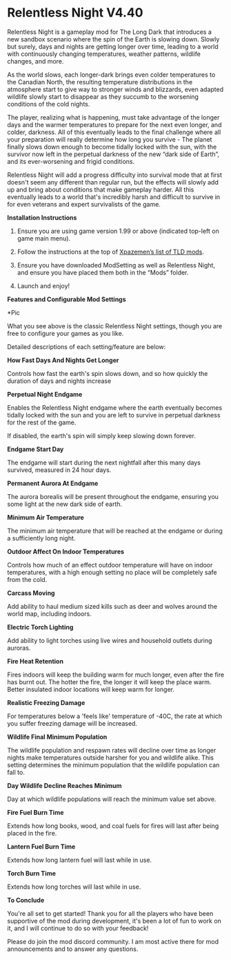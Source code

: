 # Relentless Night V4.40

Relentless Night is a gameplay mod for The Long Dark that introduces a new sandbox scenario where the spin of the Earth is slowing down. Slowly but surely, days and nights are getting longer over time, leading to a world with continuously changing temperatures, weather patterns, wildlife changes, and more.

As the world slows, each longer-dark brings even colder temperatures to the Canadian North, the resulting temperature distributions in the atmosphere start to give way to stronger winds and blizzards, even adapted wildlife slowly start to disappear as they succumb to the worsening conditions of the cold nights.

The player, realizing what is happening, must take advantage of the longer days and the warmer temperatures to prepare for the next even longer, and colder, darkness. All of this eventually leads to the final challenge where all your preparation will really determine how long you survive - The planet finally slows down enough to become tidally locked with the sun, with the survivor now left in the perpetual darkness of the new “dark side of Earth”, and its ever-worsening and frigid conditions.

Relentless Night will add a progress difficulty into survival mode that at first doesn't seem any different than regular run, but the effects will slowly add up and bring about conditions that make gameplay harder. All this eventually leads to a world that's incredibly harsh and difficult to survive in for even veterans and expert survivalists of the game.

**Installation Instructions**

1. Ensure you are using game version 1.99 or above (indicated top-left on game main menu).

2. Follow the instructions at the top of [Xpazemen’s list of TLD mods](http://xpazeman.com/tld-mod-list/).

3. Ensure you have downloaded ModSetting as well as Relentless Night, and ensure you have placed them both in the “Mods” folder.

4. Launch and enjoy!

**Features and Configurable Mod Settings**

*Pic

What you see above is the classic Relentless Night settings, though you are free to configure your games as you like. 

Detailed descriptions of each setting/feature are below:

**How Fast Days And Nights Get Longer**

Controls how fast the earth's spin slows down, and so how quickly the duration of days and nights increase

**Perpetual Night Endgame**

Enables the Relentless Night endgame where the earth eventually becomes tidally locked with the sun and you are left to survive in perpetual darkness for the rest of the game.

If disabled, the earth's spin will simply keep slowing down forever.

**Endgame Start Day**

The endgame will start during the next nightfall after this many days survived, measured in 24 hour days.

**Permanent Aurora At Endgame**

The aurora borealis will be present throughout the endgame, ensuring you some light at the new dark side of earth.

**Minimum Air Temperature**

The minimum air temperature that will be reached at the endgame or during a sufficiently long night.

**Outdoor Affect On Indoor Temperatures**

Controls how much of an effect outdoor temperature will have on indoor temperatures, with a high enough setting no place will be completely safe from the cold.

**Carcass Moving**

Add ability to haul medium sized kills such as deer and wolves around the world map, including indoors.

**Electric Torch Lighting**

Add ability to light torches using live wires and household outlets during auroras.

**Fire Heat Retention**

Fires indoors will keep the building warm for much longer, even after the fire has burnt out. The hotter the fire, the longer it will keep the place warm. Better insulated indoor locations will keep warm for longer.

**Realistic Freezing Damage**

For temperatures below a 'feels like' temperature of -40C, the rate at which you suffer freezing damage will be increased.

**Wildlife Final Minimum Population**

The wildlife population and respawn rates will decline over time as longer nights make temperatures outside harsher for you and wildlife alike. This setting determines the minimum population that the wildlife population can fall to.

**Day Wildlife Decline Reaches Minimum**

Day at which wildlife populations will reach the minimum value set above.

**Fire Fuel Burn Time**

Extends how long books, wood, and coal fuels for fires will last after being placed in the fire.

**Lantern Fuel Burn Time**

Extends how long lantern fuel will last while in use.

**Torch Burn Time**

Extends how long torches will last while in use.

**To Conclude**

You're all set to get started! Thank you for all the players who have been supportive of the mod during development, it's been a lot of fun to work on it, and I will continue to do so with your feedback!

Please do join the mod discord community. I am most active there for mod announcements and to answer any questions. 
